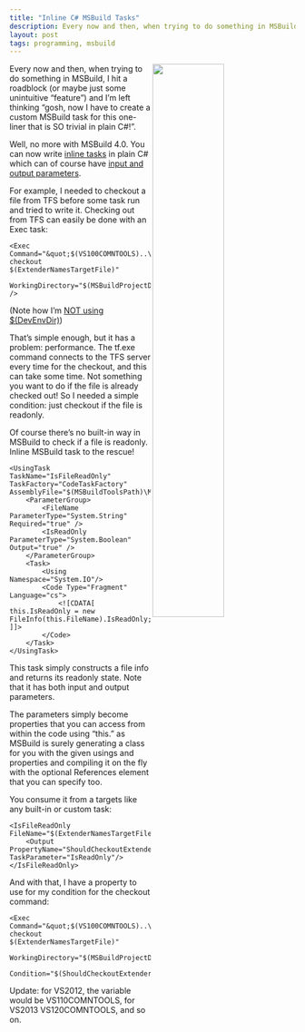 ```yaml
---
title: "Inline C# MSBuild Tasks"
description: Every now and then, when trying to do something in MSBuild, I hit a roadblock (or maybe just some unintuitive “feature”) and I’m left thinking “gosh, now I have to create a custom MSBuild task for this one-liner that is SO trivial in plain C#!”.
layout: post
tags: programming, msbuild
---
```

<img src="http://www.cazzulino.com/img/msbuild-inline-tasks.png" width="50%" align="right" class="image">

Every now and then, when trying to do something in MSBuild, I hit a roadblock (or maybe just some unintuitive “feature”) and I’m left thinking “gosh, now I have to create a custom MSBuild task for this one-liner that is SO trivial in plain C#!”.

Well, no more with MSBuild 4.0. You can now write [inline tasks](http://msdn.microsoft.com/en-us/library/dd722601.aspx) in plain C# which can of course have [input and output parameters](http://msdn.microsoft.com/en-us/library/dd723643.aspx).

For example, I needed to checkout a file from TFS before some task run and tried to write it. Checking out from TFS can easily be done with an Exec task:

```
<Exec Command="&quot;$(VS100COMNTOOLS)..\IDE\tf.exe&quot; checkout $(ExtenderNamesTargetFile)"
      WorkingDirectory="$(MSBuildProjectDirectory)" />
```

(Note how I’m [NOT using $(DevEnvDir)](http://blogs.clariusconsulting.net/kzu/devenvdir-considered-harmful/))

That’s simple enough, but it has a problem: performance. The tf.exe command connects to the TFS server every time for the checkout, and this can take some time. Not something you want to do if the file is already checked out! So I needed a simple condition: just checkout if the file is readonly.

Of course there’s no built-in way in MSBuild to check if a file is readonly. Inline MSBuild task to the rescue!

```
<UsingTask TaskName="IsFileReadOnly" TaskFactory="CodeTaskFactory" AssemblyFile="$(MSBuildToolsPath)\Microsoft.Build.Tasks.v4.0.dll">
    <ParameterGroup>
        <FileName ParameterType="System.String" Required="true" />
        <IsReadOnly ParameterType="System.Boolean" Output="true" />
    </ParameterGroup>
    <Task>
        <Using Namespace="System.IO"/>
        <Code Type="Fragment" Language="cs">
            <![CDATA[
this.IsReadOnly = new FileInfo(this.FileName).IsReadOnly;
]]>
        </Code>
    </Task>
</UsingTask>
```

This task simply constructs a file info and returns its readonly state. Note that it has both input and output parameters.

The parameters simply become properties that you can access from within the code using “this.” as MSBuild is surely generating a class for you with the given usings and properties and compiling it on the fly with the optional References element that you can specify too.

You consume it from a targets like any built-in or custom task:

```
<IsFileReadOnly FileName="$(ExtenderNamesTargetFile)">
    <Output PropertyName="ShouldCheckoutExtenderNames" TaskParameter="IsReadOnly"/>
</IsFileReadOnly>
```

And with that, I have a property to use for my condition for the checkout command:

```
<Exec Command="&quot;$(VS100COMNTOOLS)..\IDE\tf.exe&quot; checkout $(ExtenderNamesTargetFile)"
      WorkingDirectory="$(MSBuildProjectDirectory)"
      Condition="$(ShouldCheckoutExtenderNames)"/>
```

Update: for VS2012, the variable would be VS110COMNTOOLS, for VS2013 VS120COMNTOOLS, and so on.
